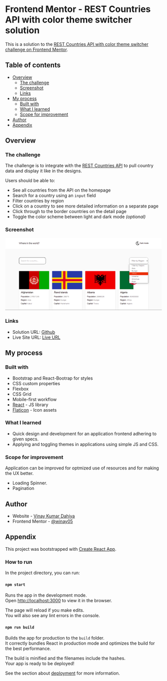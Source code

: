 # Frontend Mentor - REST Countries API with color theme switcher solution

This is a solution to the [REST Countries API with color theme switcher challenge on Frontend Mentor](https://www.frontendmentor.io/challenges/rest-countries-api-with-color-theme-switcher-5cacc469fec04111f7b848ca).

## Table of contents

- [Overview](#overview)
  - [The challenge](#the-challenge)
  - [Screenshot](#screenshot)
  - [Links](#links)
- [My process](#my-process)
  - [Built with](#built-with)
  - [What I learned](#what-i-learned)
  - [Scope for improvement](#scope-for-improvement)
- [Author](#author)
- [Appendix](#appendix)

## Overview

### The challenge

The challenge is to integrate with the [REST Countries API](https://restcountries.eu) to pull country data and display it like in the designs.

Users should be able to:

- See all countries from the API on the homepage
- Search for a country using an `input` field
- Filter countries by region
- Click on a country to see more detailed information on a separate page
- Click through to the border countries on the detail page
- Toggle the color scheme between light and dark mode _(optional)_

### Screenshot

![](./screenshot/Screenshot-desktop.png)

### Links

- Solution URL: [Github](https://github.com/winay05/rest-countries-frontend)
- Live Site URL: [Live URL](https://your-live-site-url.com)

## My process

### Built with

- Bootstrap and React-Bootrap for styles
- CSS custom properties
- Flexbox
- CSS Grid
- Mobile-first workflow
- [React](https://reactjs.org/) - JS library
- [Flaticon](https://www.flaticon.com/) - Icon assets

### What I learned

- Quick design and development for an application frontend adhering to given specs.
- Applying and toggling themes in applications using simple JS and CSS.

### Scope for improvement

Application can be improved for optmized use of resources and for making the UX better.

- Loading Spinner.
- Pagination

## Author

- Website - [Vinay Kumar Dahiya](https://vinaykumardahiya-portfolio.netlify.app/)
- Frontend Mentor - [@winay05](https://www.frontendmentor.io/profile/winay05)

## Appendix

This project was bootstrapped with [Create React App](https://github.com/facebook/create-react-app).

### How to run

In the project directory, you can run:

#### `npm start`

Runs the app in the development mode.\
Open [http://localhost:3000](http://localhost:3000) to view it in the browser.

The page will reload if you make edits.\
You will also see any lint errors in the console.

#### `npm run build`

Builds the app for production to the `build` folder.\
It correctly bundles React in production mode and optimizes the build for the best performance.

The build is minified and the filenames include the hashes.\
Your app is ready to be deployed!

See the section about [deployment](https://facebook.github.io/create-react-app/docs/deployment) for more information.
